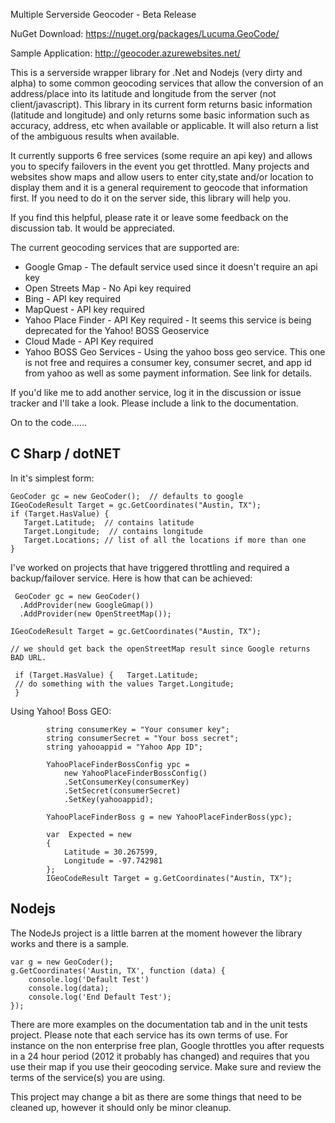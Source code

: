 Multiple Serverside Geocoder - Beta Release

NuGet Download: https://nuget.org/packages/Lucuma.GeoCode/

Sample Application: http://geocoder.azurewebsites.net/

This is a serverside wrapper library for .Net and Nodejs (very dirty and alpha) to some common geocoding services that allow the conversion of an address/place into its latitude and longitude from the server (not client/javascript).  This library in its current form returns basic information (latitude and longitude) and only returns some basic information such as accuracy, address, etc when available or applicable.  It will also return a list of the ambiguous results when available.

It currently supports 6 free services (some require an api key) and allows you to specify failovers in the event you get throttled.  Many projects and websites show maps and allow users to enter city,state and/or location to display them and it is a general requirement to geocode that information first.  If you need to do it on the server side, this library will help you.

If you find this helpful, please rate it or leave some feedback on the discussion tab.  It would be appreciated.

The current geocoding services that are supported are:

* Google Gmap - The default service used since it doesn't require an api key
* Open Streets Map - No Api key required
* Bing - API key required
* MapQuest - API key required
* Yahoo Place Finder - API Key required - It seems this service is being deprecated for the Yahoo! BOSS Geoservice
* Cloud Made - API Key required
* Yahoo BOSS Geo Services - Using the yahoo boss geo service. This one is not free and requires a consumer key, consumer secret, and app id from yahoo as well as some payment information.  See link for details.

If you'd like me to add another service, log it in the discussion or issue tracker and I'll take a look.  Please include a link to the documentation.

On to the code......

## C Sharp / dotNET

In it's simplest form:

    GeoCoder gc = new GeoCoder();  // defaults to google
    IGeoCodeResult Target = gc.GetCoordinates("Austin, TX");
    if (Target.HasValue) {
       Target.Latitude;  // contains latitude
       Target.Longitude;  // contains longitude
       Target.Locations; // list of all the locations if more than one
    }
    
I've worked on projects that have triggered throttling and required a backup/failover service.  Here is how that can be achieved:

	 GeoCoder gc = new GeoCoder()
  	  .AddProvider(new GoogleGmap())   
  	  .AddProvider(new OpenStreetMap());

	IGeoCodeResult Target = gc.GetCoordinates("Austin, TX");

    // we should get back the openStreetMap result since Google returns BAD URL.  
	
	 if (Target.HasValue) {   Target.Latitude;   
	 // do something with the values Target.Longitude; 
	 }

Using Yahoo! Boss GEO:
 
            string consumerKey = "Your consumer key";
            string consumerSecret = "Your boss secret";
            string yahooappid = "Yahoo App ID";

            YahooPlaceFinderBossConfig ypc =
                new YahooPlaceFinderBossConfig()
                .SetConsumerKey(consumerKey)
                .SetSecret(consumerSecret)
                .SetKey(yahooappid);

            YahooPlaceFinderBoss g = new YahooPlaceFinderBoss(ypc);

            var  Expected = new
            {
                Latitude = 30.267599,
                Longitude = -97.742981
            };
            IGeoCodeResult Target = g.GetCoordinates("Austin, TX");
        

## Nodejs

The NodeJs project is a little barren at the moment however the library works and there is a sample. 

    var g = new GeoCoder();
    g.GetCoordinates('Austin, TX', function (data) {
        console.log('Default Test')
        console.log(data);
        console.log('End Default Test');
    });
 

There are more examples on the documentation tab and in the unit tests project.  Please note that each service has its own terms of use.  For instance on the non enterprise free plan, Google throttles you after   requests in a 24 hour period (2012 it probably has changed) and requires that you use their map if you use their geocoding service.   Make sure and review the terms of the service(s) you are using. 

This project may change a bit as there are some things that need to be cleaned up, however it should only be minor cleanup.  

